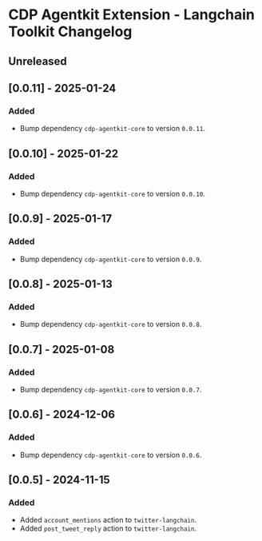 # CDP Agentkit Extension - Langchain Toolkit Changelog

## Unreleased

## [0.0.11] - 2025-01-24

### Added

- Bump dependency `cdp-agentkit-core` to version `0.0.11`.

## [0.0.10] - 2025-01-22

### Added

- Bump dependency `cdp-agentkit-core` to version `0.0.10`.

## [0.0.9] - 2025-01-17

### Added

- Bump dependency `cdp-agentkit-core` to version `0.0.9`.

## [0.0.8] - 2025-01-13

### Added

- Bump dependency `cdp-agentkit-core` to version `0.0.8`.

## [0.0.7] - 2025-01-08

### Added

- Bump dependency `cdp-agentkit-core` to version `0.0.7`.

## [0.0.6] - 2024-12-06

### Added

- Bump dependency `cdp-agentkit-core` to version `0.0.6`.

## [0.0.5] - 2024-11-15

### Added

- Added `account_mentions` action to `twitter-langchain`.
- Added `post_tweet_reply` action to `twitter-langchain`.
